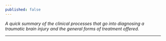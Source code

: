 ```yaml
---
published: false
---
```

_A quick summary of the clinical processes that go into diagnosing a traumatic brain injury and the general forms of treatment offered._

---

